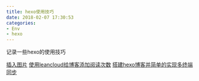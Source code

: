 ```yaml
---
title: hexo使用技巧
date: 2018-02-07 17:30:53
categories:
- Env
- hexo
---
```

记录一些hexo的使用技巧

[插入图片](http://blog.csdn.net/sugar_rainbow/article/details/57415705)
[使用leancloud给博客添加阅读次数](https://qinzhaokun.github.io/2017/06/10/%E4%BD%BF%E7%94%A8leancloud%E7%BB%99%E5%8D%9A%E5%AE%A2%E6%B7%BB%E5%8A%A0%E9%98%85%E8%AF%BB%E6%AC%A1%E6%95%B0/)
[搭建hexo博客并简单的实现多终端同步 ](https://righere.github.io/2016/10/10/install-hexo/)
